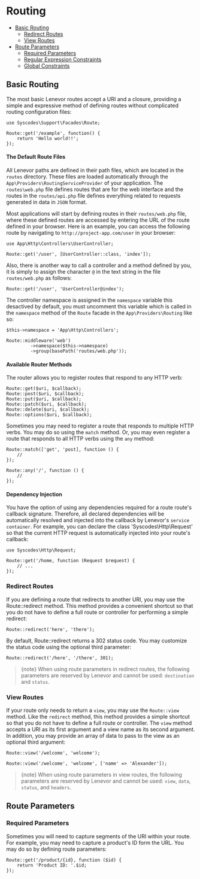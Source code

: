 # Routing

- [Basic Routing](#basic-routing)
    - [Redirect Routes](#redirect-routes)
    - [View Routes](#view-routes)
- [Route Parameters](#route-parameters)
    - [Required Parameters]($required-parameters)
    - [Regular Expression Constraints](#regular-expression-constraints)
    - [Global Constraints](#global-constraints)
    
<a name="basic-routing"></a>
## Basic Routing

The most basic Lenevor routes accept a URI and a closure, providing a simple and expressive method of defining routes without complicated routing configuration files:

    use Syscodes\Support\Facades\Route;

    Route::get('/example', function() {
        return 'Hello world!!';
    });

<a name="the-default-route-files"></a>
#### The Default Route Files

All Lenevor paths are defined in their path files, which are located in the `routes` directory. These files are loaded automatically through the `App\Providers\RoutingServiceProvider` of your application. The `routes\web.php` file defines routes that are for the web interface and the routes in the `routes/api.php` file defines everything related to requests generated in data in `JSON` format.

Most applications will start by defining routes in their `routes/web.php` file, where these defined routes are accessed by entering the URL of the route defined in your browser. Here is an example, you can access the following route by navigating to `http://project-app.com/user` in your browser:

    use App\Http\Controllers\UserController;

    Route::get('/user', [UserController::class, 'index']);

Also, there is another way to call a controller and a method defined by you, it is simply to assign the character `@` in the text string in the file `routes/web.php` as follows:

    Route::get('/user', 'UserController@index');

The controller namespace is assigned in the `namespace` variable this desactived by default, you must uncomment this variable which is called in the `namespace` method of the `Route` facade in the `App\Providers\Routing` like so:

    $this->namespace = 'App\Http\Controllers';

    Route::middleware('web')
             ->namespace($this->namespace)
             ->group(basePath('routes/web.php'));

<a name="available-router-methods"></a>
#### Available Router Methods

The router allows you to register routes that respond to any HTTP verb:

    Route::get($uri, $callback);
    Route::post($uri, $callback);
    Route::put($uri, $callback);
    Route::patch($uri, $callback);
    Route::delete($uri, $callback);
    Route::options($uri, $callback);

Sometimes you may need to register a route that responds to multiple HTTP verbs. You may do so using the `match` method. Or, you may even register a route that responds to all HTTP verbs using the `any` method:

    Route::match(['get', 'post], function () {
        //
    });

    Route::any('/', function () {
        //
    });

<a name="dependency-injection"></a>
#### Dependency Injection

You have the option of using any dependencies required for a route route's callback signature. Therefore, all declared dependencies will be automatically resolved and injected into the callback by Lenevor's `service container`. For example, you can declare the class 'Syscodes\Http\Request' so that the current HTTP request is automatically injected into your route's callback: 

    use Syscodes\Http\Request;

    Route::get('/home, function (Request $request) {
        // ...
    });

<a name="redirect-routes"></a>
### Redirect Routes

If you are defining a route that redirects to another URI, you may use the Route::redirect method. This method provides a convenient shortcut so that you do not have to define a full route or controller for performing a simple redirect:

    Route::redirect('here', 'there');

By default, Route::redirect returns a 302 status code. You may customize the status code using the optional third parameter:

    Route::redirect('/here', '/there', 301);

> {note} When using route parameters in redirect routes, the following parameters are reserved by Lenevor and cannot be used: `destination` and `status`.

<a name="view-routes"></a>
### View Routes

If your route only needs to return a `view`, you may use the `Route::view` method. Like the `redirect` method, this method provides a simple shortcut so that you do not have to define a full route or controller. The `view` method accepts a URI as its first argument and a view name as its second argument. In addition, you may provide an array of data to pass to the view as an optional third argument:

    Route::view('/welcome', 'welcome');

    Route::view('/welcome', 'welcome', ['name' => 'Alexander']);

> {note} When using route parameters in view routes, the following parameters are reserved by Lenevor and cannot be used: `view`, `data`, `status`, and `headers`.

<a name="route-parameters"></a>
## Route Parameters

<a name="required-parameters"></a>
### Required Parameters

Sometimes you will need to capture segments of the URI within your route. For example, you may need to capture a product's ID form the URL. You may do so by defining route parameters:

    Route::get('/product/{id}, function ($id) {
        return 'Product ID: '.$id;
    });
